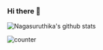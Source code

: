 ### Hi there 👋
![Nagasuruthika's github stats](https://github-readme-stats.vercel.app/api?username=nagasuruthika&show_icons=true&hide_border=true)
<p><img src="https://komarev.com/ghpvc/?username=Nagasuruthika" alt="counter" /></p>



<!--
**Nagasuruthika/Nagasuruthika** is a ✨ _special_ ✨ repository because its `README.md` (this file) appears on your GitHub profile.

Here are some ideas to get you started:

- 🔭 I’m currently working on ...
- 🌱 I’m currently learning ...
- 👯 I’m looking to collaborate on ...
- 🤔 I’m looking for help with ...
- 💬 Ask me about ...
- 📫 How to reach me: ...
- 😄 Pronouns: ...
- ⚡ Fun fact: ...
-->
